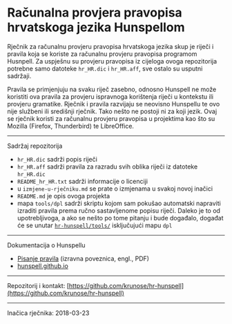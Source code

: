 # Računalna provjera pravopisa hrvatskoga jezika Hunspellom


Rječnik za računalnu provjeru pravopisa hrvatskoga jezika skup je riječi i pravila koja se koriste za računalnu provjeru pravopisa programom Husnpell. Za uspješnu su provjeru pravopisa iz cijeloga ovoga repozitorija potrebne samo datoteke `hr_HR.dic` i `hr_HR.aff`, sve ostalo su usputni sadržaji.

Pravila se primjenjuju na svaku riječ zasebno, odnosno Hunspell ne može koristiti ova pravila za provjeru ispravnoga korištenja riječi u kontekstu ili provjeru gramatike. Rječnik i pravila razvijaju se neovisno Hunspellu te ovo nije službeni ili središnji rječnik. Tako nešto ne postoji ni za koji jezik. Ovaj se rječnik koristi za računalnu provjeru pravopisa u projektima kao što su Mozilla (Firefox, Thunderbird) te LibreOffice.

---

Sadržaj repozitorija

- `hr_HR.dic` sadrži popis riječi
- `hr_HR.aff` sadrži pravila za razradu svih oblika riječi iz datoteke `hr_HR.dic`
- `README_hr_HR.txt` sadrži informacije o licenciji
- u `izmjene-u-rječniku.md` se prate o izmjenama u svakoj novoj inačici
- `README.md` je opis ovoga projekta
- mapa `tools/dpl` sadrži skriptu kojom sam pokušao automatski napraviti izraditi pravila prema ručno sastavljenome popisu riječi. Daleko je to od upotrebljivoga, a ako se nešto po tome pitanju i bude događalo, događat će se unutar [`hr-hunspell/tools/`](https://github.com/krunose/hr-hunspell/tree/master/tools) isključujući mapu `dpl`

---

Dokumentacija o Hunspellu

- [Pisanje pravila](https://sourceforge.net/projects/hunspell/files/Hunspell/Documentation/hunspell4.pdf/download) (izravna poveznica, engl., PDF)
- [hunspell.github.io](http://hunspell.github.io/)


---

Repozitorij i kontakt: [https://github.com/krunose/hr-hunspell](https://github.com/krunose/hr-hunspell)

---

Inačica rječnika: 2018-03-23
